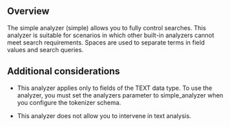 ## Overview

The simple analyzer (simple) allows you to fully control searches. This analyzer is suitable for scenarios in which other built-in analyzers cannot meet search requirements. Spaces are used to separate terms in field values and search queries.



## Additional considerations

- This analyzer applies only to fields of the TEXT data type. To use the analyzer, you must set the analyzers parameter to simple_analyzer when you configure the tokenizer schema.

- This analyzer does not allow you to intervene in text analysis.